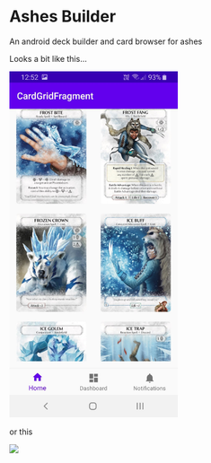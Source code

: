 # Ashes Builder
An android deck builder and card browser for ashes

Looks a bit like this...

<img src="https://raw.githubusercontent.com/ANRDigital/ashesbuilder/master/Screenshot.jpg" width="300"/>

or this

<img src="https://raw.githubusercontent.com/ANRDigital/ashesbuilder/master/Screenshot2.jpg" width="300"/>
